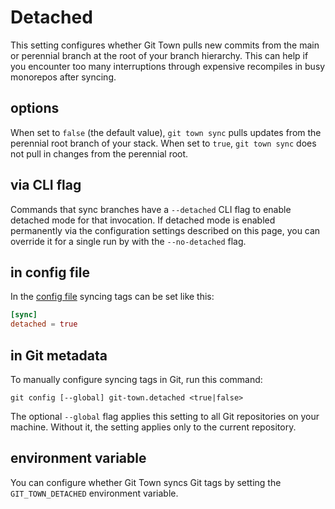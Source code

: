 # Detached

This setting configures whether Git Town pulls new commits from the main or
perennial branch at the root of your branch hierarchy. This can help if you
encounter too many interruptions through expensive recompiles in busy monorepos
after syncing.

## options

When set to `false` (the default value), `git town sync` pulls updates from the
perennial root branch of your stack. When set to `true`, `git town sync` does
not pull in changes from the perennial root.

## via CLI flag

Commands that sync branches have a `--detached` CLI flag to enable detached mode
for that invocation. If detached mode is enabled permanently via the
configuration settings described on this page, you can override it for a single
run by with the `--no-detached` flag.

## in config file

In the [config file](../configuration-file.md) syncing tags can be set like
this:

```toml
[sync]
detached = true
```

## in Git metadata

To manually configure syncing tags in Git, run this command:

```wrap
git config [--global] git-town.detached <true|false>
```

The optional `--global` flag applies this setting to all Git repositories on
your machine. Without it, the setting applies only to the current repository.

## environment variable

You can configure whether Git Town syncs Git tags by setting the
`GIT_TOWN_DETACHED` environment variable.
